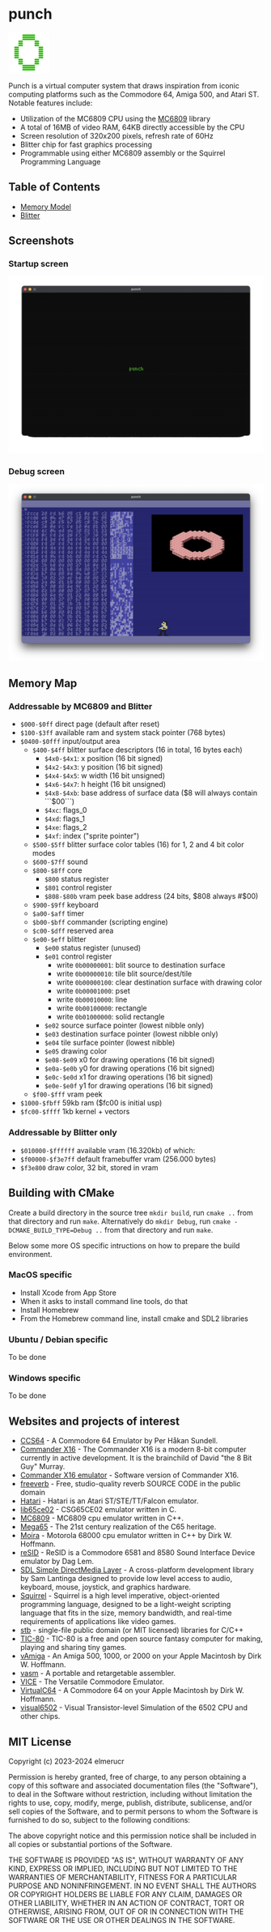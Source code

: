 # punch

![icon](./docs/punch_icon_80x80.png)

Punch is a virtual computer system that draws inspiration from iconic computing platforms such as the Commodore 64, Amiga 500, and Atari ST. Notable features include:

* Utilization of the MC6809 CPU using the [MC6809](https://github.com/elmerucr/MC6809) library
* A total of 16MB of video RAM, 64KB directly accessible by the CPU
* Screen resolution of 320x200 pixels, refresh rate of 60Hz
* Blitter chip for fast graphics processing
* Programmable using either MC6809 assembly or the Squirrel Programming Language

## Table of Contents

* [Memory Model](docs/memory.md)
* [Blitter](docs/blitter.md)

## Screenshots

### Startup screen

![punch](./docs/20241025_screenshot_startup.gif)

### Debug screen

![punch](./docs/20241011_screenshot_debug.png)

## Memory Map

### Addressable by MC6809 and Blitter

* ```$000-$0ff``` direct page (default after reset)
* ```$100-$3ff``` available ram and system stack pointer (768 bytes)
* ```$0400-$0fff``` input/output area
	* ```$400-$4ff``` blitter surface descriptors (16 in total, 16 bytes each)
		* ```$4x0-$4x1```: x position (16 bit signed)
		* ```$4x2-$4x3```: y position (16 bit signed)
		* ```$4x4-$4x5```: w width (16 bit unsigned)
		* ```$4x6-$4x7```: h height (16 bit unsigned)
		* ```$4x8-$4xb```: base address of surface data ($8 will always contain ```$00```)
		* ```$4xc```: flags_0
		* ```$4xd```: flags_1
		* ```$4xe```: flags_2
		* ```$4xf```: index ("sprite pointer")
	* ```$500-$5ff``` blitter surface color tables (16) for 1, 2 and 4 bit color modes
	* ```$600-$7ff``` sound
	* ```$800-$8ff``` core
		* ```$800``` status register
		* ```$801``` control register
		* ```$808-$80b``` vram peek base address (24 bits, $808 always #$00)
	* ```$900-$9ff``` keyboard
	* ```$a00-$aff``` timer
	* ```$b00-$bff``` commander (scripting engine)
	* ```$c00-$dff``` reserved area
	* ```$e00-$eff``` blitter
		* ```$e00``` status register (unused)
		* ```$e01``` control register
			* write ```0b00000001```: blit source to destination surface
			* write ```0b00000010```: tile blit source/dest/tile
			* write ```0b00000100```: clear destination surface with drawing color
			* write ```0b00001000```: pset
			* write ```0b00010000```: line
			* write ```0b00100000```: rectangle
			* write ```0b01000000```: solid rectangle
		* ```$e02``` source surface pointer (lowest nibble only)
		* ```$e03``` destination surface pointer (lowest nibble only)
		* ```$e04``` tile surface pointer (lowest nibble)
		* ```$e05``` drawing color
		* ```$e08-$e09``` x0 for drawing operations (16 bit signed)
		* ```$e0a-$e0b``` y0 for drawing operations (16 bit signed)
		* ```$e0c-$e0d``` x1 for drawing operations (16 bit signed)
		* ```$e0e-$e0f``` y1 for drawing operations (16 bit signed)
	* ```$f00-$fff``` vram peek
* ```$1000-$fbff``` 59kb ram ($fc00 is initial usp)
* ```$fc00-$ffff``` 1kb kernel + vectors

### Addressable by Blitter only

* ```$010000-$ffffff``` available vram (16.320kb) of which:
* ```$f00000-$f3e7ff``` default framebuffer vram (256.000 bytes)
* ```$f3e800```         draw color, 32 bit, stored in vram

## Building with CMake

Create a build directory in the source tree ```mkdir build```, run ```cmake ..``` from that directory and run ```make```. Alternatively do ```mkdir Debug```, run ```cmake -DCMAKE_BUILD_TYPE=Debug ..``` from that directory and run ```make```.

Below some more OS specific intructions on how to prepare the build environment.

### MacOS specific

* Install Xcode from App Store
* When it asks to install command line tools, do that
* Install Homebrew
* From the Homebrew command line, install cmake and SDL2 libraries

### Ubuntu / Debian specific

To be done

### Windows specific

To be done

## Websites and projects of interest

* [CCS64](http://www.ccs64.com) - A Commodore 64 Emulator by Per Håkan Sundell.
* [Commander X16](https://www.commanderx16.com) - The Commander X16 is a modern 8-bit computer currently in active development. It is the brainchild of David "the 8 Bit Guy" Murray.
* [Commander X16 emulator](https://github.com/x16community/x16-emulator) - Software version of Commander X16.
* [freeverb](https://github.com/sinshu/freeverb/) - Free, studio-quality reverb SOURCE CODE in the public domain
* [Hatari](https://hatari.tuxfamily.org) - Hatari is an Atari ST/STE/TT/Falcon emulator.
* [lib65ce02](https://github.com/elmerucr/lib65ce02) - CSG65CE02 emulator written in C.
* [MC6809](https://github.com/elmerucr/mC6809) - MC6809 cpu emulator written in C++.
* [Mega65](http://mega65.org) - The 21st century realization of the C65 heritage.
* [Moira](https://github.com/dirkwhoffmann/Moira) - Motorola 68000 cpu emulator written in C++ by Dirk W. Hoffmann.
* [reSID](http://www.zimmers.net/anonftp/pub/cbm/crossplatform/emulators/resid/index.html) - ReSID is a Commodore 6581 and 8580 Sound Interface Device emulator by Dag Lem.
* [SDL Simple DirectMedia Layer](https://www.libsdl.org) - A cross-platform development library by Sam Lantinga designed to provide low level access to audio, keyboard, mouse, joystick, and graphics hardware.
* [Squirrel](http://squirrel-lang.org) - Squirrel is a high level imperative, object-oriented programming language, designed to be a light-weight scripting language that fits in the size, memory bandwidth, and real-time requirements of applications like video games.
* [stb](https://github.com/nothings/stb) - single-file public domain (or MIT licensed) libraries for C/C++
* [TIC-80](https://tic80.com) - TIC-80 is a free and open source fantasy computer for making, playing and sharing tiny games.
* [vAmiga](https://dirkwhoffmann.github.io/vAmiga/) - An Amiga 500, 1000, or 2000 on your Apple Macintosh by Dirk W. Hoffmann.
* [vasm](http://sun.hasenbraten.de/vasm/) - A portable and retargetable assembler.
* [VICE](http://vice-emu.sourceforge.net) - The Versatile Commodore Emulator.
* [VirtualC64](https://dirkwhoffmann.github.io/virtualc64/) - A Commodore 64 on your Apple Macintosh by Dirk W. Hoffmann.
* [visual6502](http://www.visual6502.org) - Visual Transistor-level Simulation of the 6502 CPU and other chips.

## MIT License

Copyright (c) 2023-2024 elmerucr

Permission is hereby granted, free of charge, to any person obtaining a copy of this software and associated documentation files (the "Software"), to deal in the Software without restriction, including without limitation the rights to use, copy, modify, merge, publish, distribute, sublicense, and/or sell copies of the Software, and to permit persons to whom the Software is furnished to do so, subject to the following conditions:

The above copyright notice and this permission notice shall be included in all copies or substantial portions of the Software.

THE SOFTWARE IS PROVIDED "AS IS", WITHOUT WARRANTY OF ANY KIND, EXPRESS OR IMPLIED, INCLUDING BUT NOT LIMITED TO THE WARRANTIES OF MERCHANTABILITY, FITNESS FOR A PARTICULAR PURPOSE AND NONINFRINGEMENT. IN NO EVENT SHALL THE AUTHORS OR COPYRIGHT HOLDERS BE LIABLE FOR ANY CLAIM, DAMAGES OR OTHER LIABILITY, WHETHER IN AN ACTION OF CONTRACT, TORT OR OTHERWISE, ARISING FROM, OUT OF OR IN CONNECTION WITH THE SOFTWARE OR THE USE OR OTHER DEALINGS IN THE
SOFTWARE.
